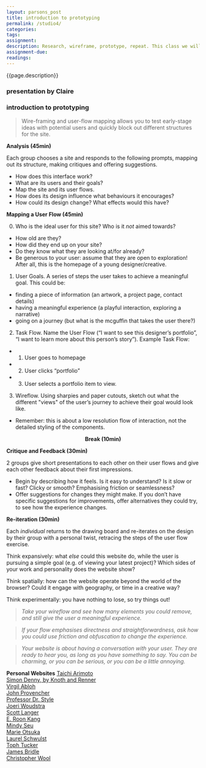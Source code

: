 ```yaml
---  
layout: parsons_post  
title: introduction to prototyping
permalink: /studio4/  
categories:   
tags:  
assignment: 
description: Research, wireframe, prototype, repeat. This class we will acquaint ourselves with the process of taking a design from the page to the web, ahead of your first assignment &#8600; 
assignment-due: 
readings: 
---  
```


{{page.description}}

### presentation by Claire

### introduction to prototyping

> Wire-framing and user-flow mapping allows you to test early-stage ideas with potential users and quickly block out different structures for the site.


**Analysis (45min)**

Each group chooses a site and responds to the following prompts, mapping out its structure, making critiques and offering suggestions.

- How does this interface work?
- What are its users and their goals?
- Map the site and its user flows.
- How does its design influence what behaviours it encourages?
- How could its design change? What effects would this have?

**Mapping a User Flow (45min)**

0) Who is the ideal user for this site? Who is it *not* aimed towards?

- How old are they?
- How did they end up on your site?
- Do they know what they are looking at/for already?
- Be generous to your user: assume that they are open to exploration! After all, this is the homepage of a young designer/creative.

1) User Goals. A series of steps the user takes to achieve a meaningful goal. This could be:

- finding a piece of information (an artwork, a project page, contact details)
- having a meaningful experience (a playful interaction, exploring a narrative)
- going on a journey (but what is the mcguffin that takes the user there?)

2) Task Flow. Name the User Flow (“I want to see this designer’s portfolio”, “I want to learn more about this person’s story”). Example Task Flow:

- 1) User goes to homepage
- 2) User clicks “portfolio” 
- 3) User selects a portfolio item to view.

3) Wireflow. Using sharpies and paper cutouts, sketch out what the different "views" of the user’s journey to achieve their goal would look like. 

- Remember: this is about a low resolution flow of interaction, not the detailed styling of the components.

<div style="text-align: center; font-weight: bold">Break (10min)</div>

**Critique and Feedback (30min)**

2 groups give short presentations to each other on their user flows and give each other feedback about their first impressions. 

- Begin by describing how it feels. Is it easy to understand? Is it slow or fast? Clicky or smooth? Emphasising friction or seamlessness?
- Offer suggestions for changes they might make. If you don’t have specific suggestions for improvements, offer alternatives they could try, to see how the experience changes.

**Re-iteration (30min)**

Each *individual* returns to the drawing board and re-iterates on the design by their group with a personal twist, retracing the steps of the user flow exercise.

Think expansively: what *else* could this website do, while the user is pursuing a simple goal (e.g. of viewing your latest project)? Which sides of your work and personality does the website show?

Think spatially: how can the website operate beyond the world of the browser? Could it engage with geography, or time in a creative way?

Think experimentally: you have nothing to lose, so try things out! 

> *Take your wireflow and see how many elements you could remove, and still give the user a meaningful experience.*
		
> *If your flow emphasises directness and straightforwardness, ask how you could use friction and obfuscation to change the experience.*
		
> *Your website is about having a conversation with your user. They are ready to hear you, as long as you have something to say. You can be charming, or you can be serious, or you can be a little annoying.*

**Personal Websites**
[Taichi Arimoto](https://taichi.pink)<br>
[Simon Denny, by Knoth and Renner](http://simondenny.net/)<br>
[Virgil Abloh](https://canary---yellow.com/)<br>
[John Provencher](http://johnprovencher.com/)<br>
[Professor Dr. Style](http://contemporary-home-computing.org/prof-dr-style/)<br>
[Joeri Woudstra](http://www.joeriwoudstra.nl/)<br>
[Scott Langer](http://scottlanger.com/)<br>
[E. Roon Kang](http://math-practice.org/)<br>
[Mindy Seu](http://mindyseu.com/)<br>
[Marie Otsuka](http://motsuka.com)<br>
[Laurel Schwulst](http://laurelschwulst.com)<br>
[Toph Tucker](https://www.tophtucker.com)<br>
[James Bridle](http://jamesbridle.com)<br>
[Christopher Wool](http://wool735.com)<br>

